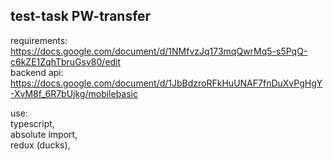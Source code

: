 
## test-task PW-transfer  

requirements: https://docs.google.com/document/d/1NMfvzJq173mqQwrMq5-s5PqQ-c6kZE1ZqhTbruGsv80/edit  
backend api: https://docs.google.com/document/d/1JbBdzroRFkHuUNAF7fnDuXvPgHgY-XvM8f_6R7bUjkg/mobilebasic  


use:  
typescript,  
absolute import,  
redux (ducks),  

